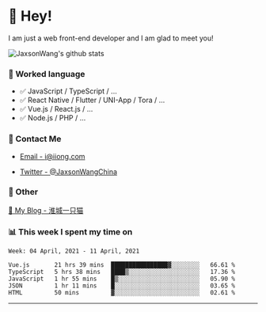# 👋 Hey!

I am just a web front-end developer and I am glad to meet you!

![JaxsonWang's github stats](https://github-readme-stats.vercel.app/api?username=JaxsonWang&&show_icons=true&&title_color=1abc9c&&icon_color=1abc9c)


### 📝 Worked language

- ✅ JavaScript / TypeScript / ...
- ✅ React Native / Flutter / UNI-App / Tora / ...
- ✅ Vue.js / React.js / ...
- ✅ Node.js / PHP / ...

### 📮 Contact Me

- [Email - i@iiong.com](mailto:i@iiong.com)

- [Twitter - @JaxsonWangChina](https://twitter.com/JaxsonWangChina)

### 🤪 Other

[📌 My Blog - 淮城一只猫](https://iiong.com)

### 📊 This week I spent my time on

<!--START_SECTION:waka-->
```text
Week: 04 April, 2021 - 11 April, 2021

Vue.js       21 hrs 39 mins  ████████████████▓░░░░░░░░   66.61 % 
TypeScript   5 hrs 38 mins   ████▒░░░░░░░░░░░░░░░░░░░░   17.36 % 
JavaScript   1 hr 55 mins    █▒░░░░░░░░░░░░░░░░░░░░░░░   05.90 % 
JSON         1 hr 11 mins    █░░░░░░░░░░░░░░░░░░░░░░░░   03.65 % 
HTML         50 mins         ▓░░░░░░░░░░░░░░░░░░░░░░░░   02.61 % 
```
<!--END_SECTION:waka-->

---
